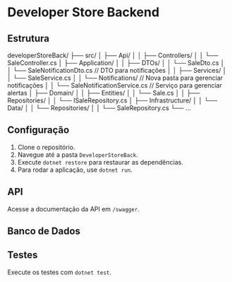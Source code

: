 ﻿# Developer Store Backend

## Estrutura
developerStoreBack/
├── src/
│   ├── Api/
│   │   ├── Controllers/
│   │       └── SaleController.cs
│   ├── Application/
│   │   ├── DTOs/
│   │       └── SaleDto.cs
│   │       └── SaleNotificationDto.cs // DTO para notificações
│   │   ├── Services/
│   │       └── SaleService.cs
│   │   └── Notifications/ // Nova pasta para gerenciar notificações
│   │       └── SaleNotificationService.cs // Serviço para gerenciar alertas
│   ├── Domain/
│   │   ├── Entities/
│   │       └── Sale.cs
│   │   ├── Repositories/
│   │       └── ISaleRepository.cs
│   ├── Infrastructure/
│   │   └── Data/
│   │       └── Repositories/
│   │           └── SaleRepository.cs
└── ...
## Configuração

1. Clone o repositório.
2. Navegue até a pasta `DeveloperStoreBack`.
3. Execute `dotnet restore` para restaurar as dependências.
4. Para rodar a aplicação, use `dotnet run`.

## API

Acesse a documentação da API em `/swagger`.

## Banco de Dados



## Testes

Execute os testes com `dotnet test`.